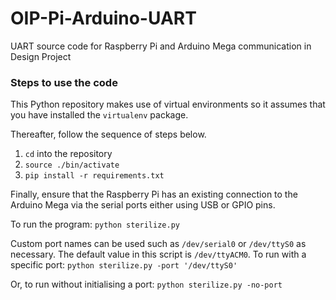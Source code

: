 # OIP-Pi-Arduino-UART
UART source code for Raspberry Pi and Arduino Mega communication in Design Project

### Steps to use the code
This Python repository makes use of virtual environments so it assumes that you have installed the `virtualenv` package.

Thereafter, follow the sequence of steps below.
1. `cd` into the repository
2. `source ./bin/activate`
3. `pip install -r requirements.txt`

Finally, ensure that the Raspberry Pi has an existing connection to the Arduino Mega via the serial ports either using USB or GPIO pins.

To run the program: `python sterilize.py`

Custom port names can be used such as `/dev/serial0` or `/dev/ttyS0` as necessary. The default value in this script is `/dev/ttyACM0`.
To run with a specific port: `python sterilize.py -port '/dev/ttyS0'`

Or, to run without initialising a port: `python sterilize.py -no-port`
